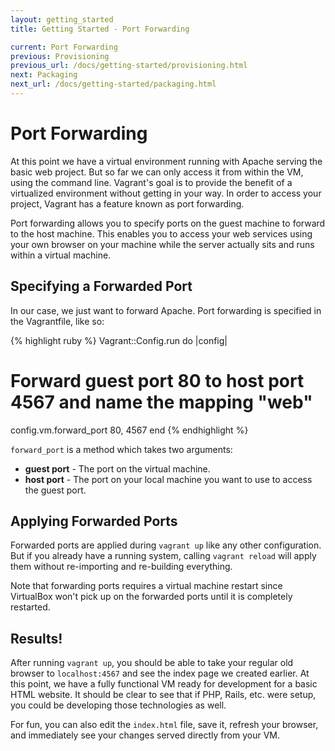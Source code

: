 ```yaml
---
layout: getting_started
title: Getting Started - Port Forwarding

current: Port Forwarding
previous: Provisioning
previous_url: /docs/getting-started/provisioning.html
next: Packaging
next_url: /docs/getting-started/packaging.html
---
```

# Port Forwarding

At this point we have a virtual environment running with Apache serving
the basic web project. But so far we can only access it from within the
VM, using the command line. Vagrant's goal is to provide the benefit of
a virtualized environment without getting in your way. In order to access
your project, Vagrant has a feature known as port forwarding.

Port forwarding allows you to specify ports on the guest machine to forward
to the host machine. This enables you to access your web services using
your own browser on your machine while the server actually sits and runs
within a virtual machine.

## Specifying a Forwarded Port

In our case, we just want to forward Apache. Port forwarding is specified
in the Vagrantfile, like so:

{% highlight ruby %}
Vagrant::Config.run do |config|
  # Forward guest port 80 to host port 4567 and name the mapping "web"
  config.vm.forward_port 80, 4567
end
{% endhighlight %}

`forward_port` is a method which takes two arguments:

* **guest port** - The port on the virtual machine.
* **host port** - The port on your local machine you want to use to access
  the guest port.

## Applying Forwarded Ports

Forwarded ports are applied during `vagrant up` like any other configuration.
But if you already have a running system, calling `vagrant reload` will
apply them without re-importing and re-building everything.

Note that forwarding ports requires a virtual machine restart since VirtualBox
won't pick up on the forwarded ports until it is completely restarted.

## Results!

After running `vagrant up`, you should be able to take your
regular old browser to `localhost:4567` and see the index page we created
earlier. At this point, we have a fully functional VM ready for development for
a basic HTML website. It should be clear to see that if PHP, Rails, etc.
were setup, you could be developing those technologies as well.

For fun, you can also edit the `index.html` file, save it, refresh your
browser, and immediately see your changes served directly from your VM.
